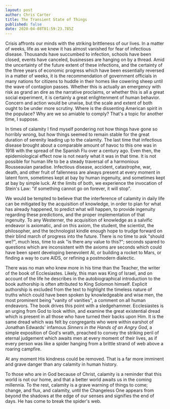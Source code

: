 ```yaml
---
layout: post
author: Chris Carter
title: The Transient State of Things
published: false
date: 2020-04-08T01:59:23.785Z
---
```

Crisis affronts our minds with the striking brittleness of our lives. In a matter of weeks, life as we knew it has almost vanished for fear of infectious disease. Thousands have succumbed to infection, schools have been closed, events have canceled, businesses are hanging on by a thread. Amid the uncertainty of the future extent of these infections, and the certainty of the three years of economic progress which have been essentially reversed in a matter of weeks, it is the recommendation of government officials in many nations for citizens to huddle in their homes like cowering sheep until the wave of contagion passes. Whether this is actually an emergency with risk as grand an dire as the narrative proclaims, or whether this is all a great social experiment, it is certainly a great enlightenment of human behavior. Concern and action would be unwise, but the scale and extent of both ought to be under more scrutiny. Where is the dissenting American spirit in the populace? Why are we so amiable to comply? That's a topic for another time, I suppose.

In times of calamity I find myself pondering not how things have gone so horribly wrong, but how things seemed to remain stable for the great duration of serenity leading up to the calamity. The last time that infectious disease brought about a comparable amount of havoc to this one was in 1918 with the spread of the Spanish Flu over a century ago. Even then, the epidemiological effect now is not nearly what it was in that time. It is not possible for human life to be a steady traversal of a harmonious Rousseauian paradise. Infectious disease, accident, catastrophe, war, death, and other fruit of fallenness are always present at every moment in latent form, sometimes kept at bay by human ingenuity, and sometimes kept at bay by simple luck. At the limits of both, we experience the invocation of Stein's Law: "if something cannot go on forever, it will stop".

We would be tempted to believe that the interference of calamity in daily life can be mitigated by the acquisition of knowledge, in order to plan for what has already happened, to predict what will happen, to provide ingenuity regarding these predictions, and the proper implementation of that ingenuity. To any Westerner, the acquisition of knowledge as a salvific endeavor is axiomatic, and on this axiom, the student, the scientist, the philosopher, and the technologist kindle enough hope to trudge forward on their blind march of progress into the future. There is no time to ask "should we?", much less, time to ask "is there any value to this?"; seconds spared to questions which are inconsistent with the axioms are seconds which could have been spent developing benevolent AI, or building a rocket to Mars, or finding a way to cure AIDS, or refining a postmodern dialectic.

There was no man who knew more in his time than the Teacher, the writer of the book of Ecclesiastes. Likely, this man was King of Israel, and on account of the life he describes in the autobiographical introduction to the book authorship is often attributed to King Solomon himself. Explicit authorship is excluded from the text to highlight the timeless nature of truths which could have been spoken by knowledgeable and wise men, the most prominent being "vanity of vanities", a comment on all human endeavors. The book drives this point with a sledgehammer. Ecclesiastes is an urging from God to look within, and examine the great existential dread which is present in all those who have turned their backs upon Him. It is the same dread which was felt by congregants who were within earshot of Jonathan Edwards' infamous *Sinners in the Hands of an Angry God*, a simple exposition of God's wrath, preached to convey the striking peril of eternal judgement which awaits men at every moment of their lives, as if every person was like a spider hanging from a brittle strand of web above a roaring campfire.

At any moment His kindness could be removed. That is a far more imminent and grave danger than any calamity in human history.

To those who are in God because of Christ, calamity is a reminder that this world is not our home, and that a better world awaits us in the coming millennia. To the rest, calamity is a grave warning of things to come; change, and flux, and calamity, until the Changeless One appears from beyond the shadows at the edge of our senses and signifies the end of days. He has come to break the spider's web.